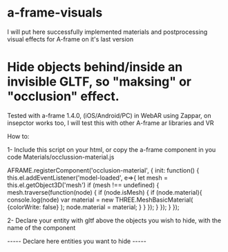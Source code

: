 # a-frame-visuals
I will put here successfully implemented materials and postprocessing visual effects for A-frame on it's last version

# Hide objects behind/inside an invisible GLTF, so "maksing" or "occlusion" effect.
Tested with a-frame 1.4.0, (iOS/Android/PC) in WebAR using Zappar, on insepctor works too, I will test this with other A-frame ar libraries and VR

How to:

1- Include this script on your html, or copy the a-frame component in you code
Materials/occlussion-material.js

AFRAME.registerComponent('occlusion-material', {
    init: function() {
        this.el.addEventListener('model-loaded', e=>{
            let mesh = this.el.getObject3D('mesh')
            if (mesh !== undefined) {
                mesh.traverse(function(node) {
                if (node.isMesh) {
                    if (node.material){
                        console.log(node)
                        var material = new THREE.MeshBasicMaterial( {colorWrite: false} );
                        node.material = material;
                    }
                }
                });
            }
        });
    }
});

2- Declare your entity with gltf above the objects you wish to hide, with the name of the component

<a-entity id="box" scale="1 1 1" position="0 0 0" rotation="0 0 0" visible="true" gltf-model="#id_of_my_gltf_in_a-assets" occlusion-material ></a-entity>
----- Declare here entities you want to hide -----
